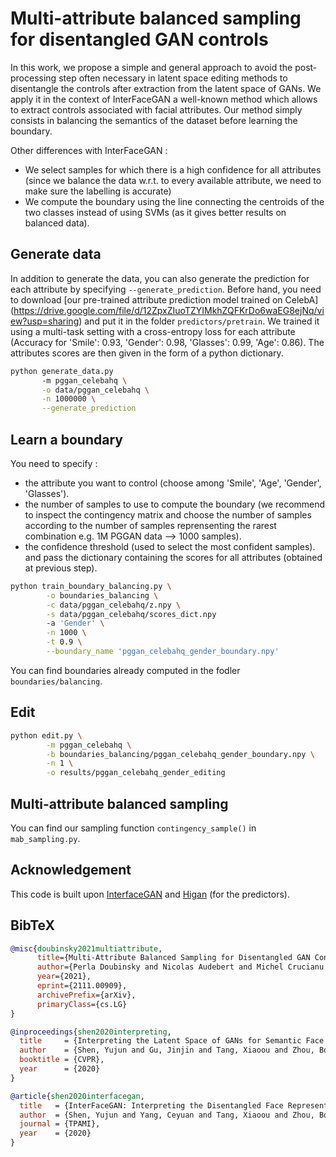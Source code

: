 # Multi-attribute balanced sampling for disentangled GAN controls

In this work, we propose a simple and general approach to avoid the post-processing step often necessary in latent space editing methods to disentangle the controls after extraction from the latent space of GANs. We apply it in the context of InterFaceGAN a well-known method which allows to extract controls associated with facial attributes. Our method simply consists in balancing the semantics of the dataset before learning the boundary.

Other differences with InterFaceGAN :
* We select samples for which there is a high confidence for all attributes (since we balance the data w.r.t. to every available attribute, we need to make sure the labelling is accurate)
* We compute the boundary using the line connecting the centroids of the two classes instead of using SVMs (as it gives better results on balanced data).

## Generate data

In addition to generate the data, you can also generate the prediction for each attribute by specifying ``--generate_prediction``. Before hand, you need to download [our pre-trained attribute prediction model trained on CelebA] (https://drive.google.com/file/d/12ZpxZIuoTZYIMkhZQFKrDo6waEG8ejNq/view?usp=sharing) and put it in the folder ``predictors/pretrain``. We trained it using a multi-task setting with a cross-entropy loss for each attribute (Accuracy for 'Smile': 0.93, 'Gender': 0.98, 'Glasses': 0.99, 'Age': 0.86). The attributes scores are then given in the form of a python dictionary.

```bash
python generate_data.py 
       -m pggan_celebahq \
       -o data/pggan_celebahq \
       -n 1000000 \
       --generate_prediction
```

## Learn a boundary

You need to specify :
- the attribute you want to control (choose among 'Smile', 'Age', 'Gender', 'Glasses').
- the number of samples to use to compute the boundary (we recommend to inspect the contingency matrix and choose the number of samples according to the number of samples reprensenting the rarest combination e.g. 1M PGGAN data --> 1000 samples).
- the confidence threshold (used to select the most confident samples).
and pass the dictionary containing the scores for all attributes (obtained at previous step).

```bash
python train_boundary_balancing.py \
        -o boundaries_balancing \
        -c data/pggan_celebahq/z.npy \
        -s data/pggan_celebahq/scores_dict.npy 
        -a 'Gender' \
        -n 1000 \
        -t 0.9 \
        --boundary_name 'pggan_celebahq_gender_boundary.npy'
```

You can find boundaries already computed in the fodler ``boundaries/balancing``.

## Edit

```bash
python edit.py \
        -m pggan_celebahq \
        -b boundaries_balancing/pggan_celebahq_gender_boundary.npy \
        -n 1 \
        -o results/pggan_celebahq_gender_editing
```

## Multi-attribute balanced sampling

You can find our sampling function `contingency_sample()` in `mab_sampling.py`.

## Acknowledgement

This code is built upon [InterfaceGAN](https://github.com/genforce/interfacegan) and [Higan](https://github.com/genforce/higan) (for the predictors).


## BibTeX

```bibtex
@misc{doubinsky2021multiattribute,
      title={Multi-Attribute Balanced Sampling for Disentangled GAN Controls}, 
      author={Perla Doubinsky and Nicolas Audebert and Michel Crucianu and Hervé Le Borgne},
      year={2021},
      eprint={2111.00909},
      archivePrefix={arXiv},
      primaryClass={cs.LG}
}
```

```bibtex
@inproceedings{shen2020interpreting,
  title     = {Interpreting the Latent Space of GANs for Semantic Face Editing},
  author    = {Shen, Yujun and Gu, Jinjin and Tang, Xiaoou and Zhou, Bolei},
  booktitle = {CVPR},
  year      = {2020}
}
```

```bibtex
@article{shen2020interfacegan,
  title   = {InterFaceGAN: Interpreting the Disentangled Face Representation Learned by GANs},
  author  = {Shen, Yujun and Yang, Ceyuan and Tang, Xiaoou and Zhou, Bolei},
  journal = {TPAMI},
  year    = {2020}
}
```